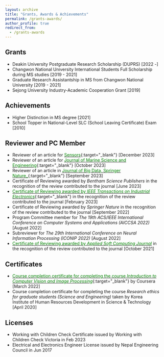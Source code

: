 ```yaml
---
layout: archive
title: "Grants, Awards & Achievements"
permalink: /grants-awards/
author_profile: true
redirect_from:
  - /grants-awards
---
```

## Grants
* Deakin University Postgraduate Research Scholarship (DUPRS) [2022 -]
* Changwon National University International Students Full Scholarship during MS studies [2019 - 2021]
* Graduate Research Assistantship in MS from Changwon National University [2019 - 2021]
* Sejong University Industry-Academic Cooperation Grant [2019]

## Achievements
* Higher Distinction in MS degree [2021]
* School Topper in National-Level SLC (School Leaving Certificate) Exam [2010]

## Reviewer and PC Member
* Reviewer of an article for [<span style="color:green">Sensors</span>](https://github.com/dhirajneupane/academicPortfolio/blob/main/files/ReviewerCertificates/RC_sesnor.pdf){:target="_blank"} [December 2023]
* Reviewer of an article for [<span style="color:green">Journal of Marine Science and Engineering</span>](https://github.com/dhirajneupane/academicPortfolio/blob/main/files/ReviewerCertificates/RC_DN_JSME.pdf){:target="_blank"} [October 2023]
* Reviewer of an article in [<span style="color:green">Journal of Big Data, Springer Nature_</span>](https://github.com/dhirajneupane/academicPortfolio/blob/main/files/ReviewerCertificates/RC_journalOfBigData.JPG){:target="_blank"} [September 2023]
* Certificate of Reviewing awarded by _Bentham Science Publishers_ in the recognition of the review contributed to the journal [June 2023] 
* [<span style="color:green">Certificate of Reviewing awarded by _IEEE Transactions on Industrial Electronics_</span>](https://www.linkedin.com/posts/dhiraj-neupane-6b3089113_ieee-reviewer-activity-7026848069040160768-Ltda?utm_source=share&utm_medium=member_desktop){:target="_blank"} in the recognition of the review contributed to the journal [February 2023]
* Certificate of Reviewing awarded by _Springer Nature_ in the recognition of the review contributed to the journal [September 2022]
* Program Committee member for _The 19th ACS/IEEE International Conference on Computer Systems and Applications (AICCSA 2022)_ [August 2022]
* Subreviewer for _The 29th International Conference on Neural Information Processing (ICONIP 2022)_ [August 2022]
* [<span style="color:green">Certificate of Reviewing awarded by _Applied Soft Computing Journal_</span>](https://www.linkedin.com/posts/dhiraj-neupane-6b3089113_reviewer-moretocome-activity-6893943586119933952-xgCN?utm_source=share&utm_medium=member_desktop) in the recognition of the review contributed to the journal [October 2021]

Certificates
----------------
* [<span style="color:green">Course completion certificate for completing the course _Introduction to Computer Vision and Image Processing_</span>](https://www.linkedin.com/posts/dhiraj-neupane-6b3089113_completion-certificate-for-introduction-to-activity-6905100833835380736-Kd_U?utm_source=share&utm_medium=member_desktop){:target="_blank"} by Coursera [March 2022]
* Course completion certificate for completing the course _Research ethics for graduate students (Science and Engineering)_ taken by Korea Institute of Human Resources Development in Science & Technology [April 2020]

Licenses
-----------
* Working with Children Check Certificate issued by Working with Children Check Victoria in Feb 2023
* Electrical and Electronics Engineer License issued by Nepal Engineering Council in Jun 2017
